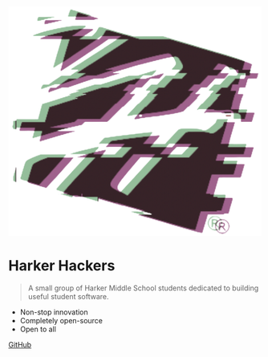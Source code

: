 ![](logo.png ':size=200')

# Harker Hackers

> A small group of Harker Middle School students dedicated to building useful student software.

- Non-stop innovation
- Completely open-source
- Open to all

[GitHub](https://github.com/Harker-Hackers)